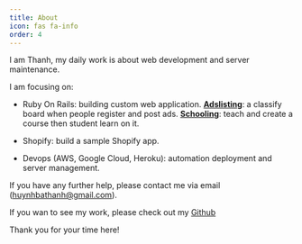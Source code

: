 ```yaml
---
title: About
icon: fas fa-info
order: 4
---
```


I am Thanh, my daily work is about web development and server maintenance.

I am focusing on:
- Ruby On Rails: building custom web application.
[**Adslisting**](https://github.com/byhbt/ads-listing): a classify board when people register and post ads.
[**Schooling**](https://github.com/byhbt): teach and create a course then student learn on it.

- Shopify: build a sample Shopify app.

- Devops (AWS, Google Cloud, Heroku): automation deployment and server management.

If you have any further help, please contact me via email (huynhbathanh@gmail.com).

If you wan to see my work, please check out my [Github](https://github.com/byhbt)

Thank you for your time here!
